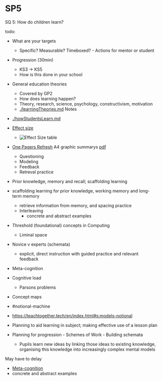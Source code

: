 SP5
===

SQ 5: How do children learn?

todo:

* What are your targets
    * Specific? Measurable? Timeboxed? - Actions for mentor or student
* Progression (30min)
    * KS3 -> KS5
    * How is this done in your school


* General education theories
    * Covered by GP2
    * How does learning happen?
    * Theory, research, science, psychology, constructivism, motivation
    * [./learningTheories.md](./learningTheories.md) Notes




* [./howStudentsLearn.md](./howStudentsLearn.md)

* [Effect size](https://www.simplypsychology.org/effect-size.html)
    * ![Effect Size table](https://www.simplypsychology.org/cohen-d.jpg)
* [One Pagers Refresh](https://www.jamieleeclark.com/blog/one-pagers-refresh) A4 graphic summarys [pdf](https://www.dropbox.com/s/v53o8ku5kr57cuk/One%20Pagers%20All%20PDF.pdf?dl=0)
    * Questioning
    * Modeling
    * Feedback
    * Retreval practice


* Prior knowledge, memory and recall; scaffolding learning
* scaffolding learning for prior knowledge, working memory and long-term memory
    * retrieve information from memory, and spacing practice
    * Interleaving
        * concrete and abstract examples
* Threshold (foundational) concepts in Computing
    * Liminal space
* Novice v experts (schemata)
    * explicit, direct instruction with guided practice and relevant feedback
* Meta-cognition
* Cognitive load
    * Parsons problems
* Concept maps
* #notional-machine
* https://teachtogether.tech/en/index.html#s:models-notional


* Planning to aid learning in subject; making effective use of a lesson plan
* Planning for progression - Schemes of Work - Building schemata
    * Pupils learn new ideas by linking those ideas to existing knowledge, organising this knowledge into increasingly complex mental models







May have to delay
* [Meta-cognition](./metaCognition.md)
* concrete and abstract examples




